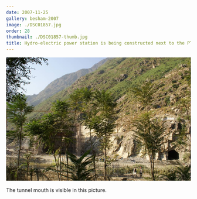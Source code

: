 ```yaml
---
date: 2007-11-25
gallery: besham-2007
image: ./DSC01857.jpg
order: 28
thumbnail: ./DSC01857-thumb.jpg
title: Hydro-electric power station is being constructed next to the PTDC hotel
---
```


![Hydro-electric power station is being constructed next to the PTDC hotel](./DSC01857.jpg)

The tunnel mouth is visible in this picture.